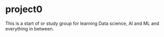 # project0
This is a start of or study group for learning Data science, AI and ML and everything in between.
